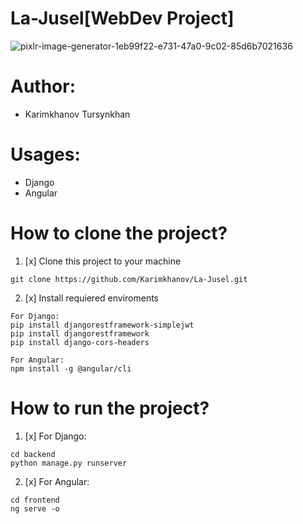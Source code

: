 # La-Jusel[WebDev Project]
![pixlr-image-generator-1eb99f22-e731-47a0-9c02-85d6b7021636](https://github.com/Karimkhanov/La-Jusel/assets/123242644/e9d60d3c-d88f-434a-8556-717d67796db4)

# Author: 
+ Karimkhanov Tursynkhan

# Usages:
+ Django 
+ Angular

# How to clone the project?

1. [x] Clone this project to your machine
```
git clone https://github.com/Karimkhanov/La-Jusel.git
```
2. [x] Install requiered enviroments
```
For Django:
pip install djangorestframework-simplejwt
pip install djangorestframework
pip install django-cors-headers

```
```
For Angular:
npm install -g @angular/cli
```

# How to run the project?

1. [x] For Django:

```
cd backend
python manage.py runserver

```
2. [x]  For Angular:

```
cd frontend
ng serve -o
```


   
